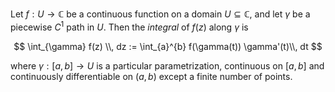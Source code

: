 Let $f: U \to \mathbb{C}$ be a continuous function on a domain $U \subseteq \mathbb{C}$, and let $\gamma$ be a piecewise $C^1$ path in $U$. Then the *integral* of $f(z)$ along $\gamma$ is

$$
\int_{\gamma} f(z) \\, dz := \int_{a}^{b} f(\gamma(t)) \gamma'(t)\\, dt
$$

where $\gamma : [a, b] \to U$ is a particular parametrization, continuous on $[a, b]$ and continuously differentiable on $(a, b)$ except a finite number of points.
